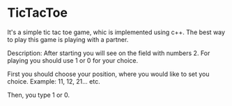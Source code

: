 # TicTacToe
It's a simple tic tac toe game, whic is implemented using c++. 
The best way to play this game is playing with a partner.

Description:
After starting you will see on the field with numbers 2.
For playing you should use 1 or 0 for your choice. 

First you should choose your position, where you would like
to set you choice. Example: 11, 12, 21... etc.

Then, you type 1 or 0.

